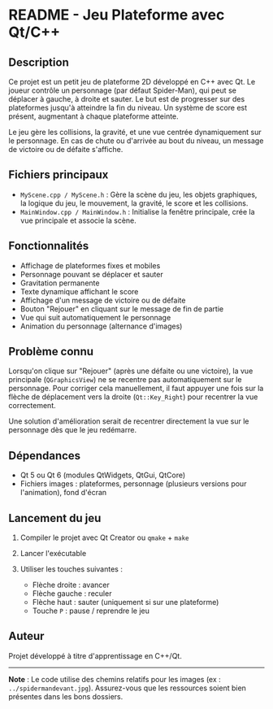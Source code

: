 # README - Jeu Plateforme avec Qt/C++

## Description

Ce projet est un petit jeu de plateforme 2D développé en C++ avec Qt. Le joueur contrôle un personnage (par défaut Spider-Man), qui peut se déplacer à gauche, à droite et sauter. Le but est de progresser sur des plateformes jusqu'à atteindre la fin du niveau. Un système de score est présent, augmentant à chaque plateforme atteinte.

Le jeu gère les collisions, la gravité, et une vue centrée dynamiquement sur le personnage. En cas de chute ou d'arrivée au bout du niveau, un message de victoire ou de défaite s'affiche.

## Fichiers principaux

* `MyScene.cpp / MyScene.h` : Gère la scène du jeu, les objets graphiques, la logique du jeu, le mouvement, la gravité, le score et les collisions.
* `MainWindow.cpp / MainWindow.h` : Initialise la fenêtre principale, crée la vue principale et associe la scène.

## Fonctionnalités

* Affichage de plateformes fixes et mobiles
* Personnage pouvant se déplacer et sauter
* Gravitation permanente
* Texte dynamique affichant le score
* Affichage d'un message de victoire ou de défaite
* Bouton "Rejouer" en cliquant sur le message de fin de partie
* Vue qui suit automatiquement le personnage
* Animation du personnage (alternance d'images)

## Problème connu

Lorsqu'on clique sur "Rejouer" (après une défaite ou une victoire), la vue principale (`QGraphicsView`) ne se recentre pas automatiquement sur le personnage. Pour corriger cela manuellement, il faut appuyer une fois sur la flèche de déplacement vers la droite (`Qt::Key_Right`) pour recentrer la vue correctement.

Une solution d'amélioration serait de recentrer directement la vue sur le personnage dès que le jeu redémarre.

## Dépendances

* Qt 5 ou Qt 6 (modules QtWidgets, QtGui, QtCore)
* Fichiers images : plateformes, personnage (plusieurs versions pour l'animation), fond d'écran

## Lancement du jeu

1. Compiler le projet avec Qt Creator ou `qmake` + `make`
2. Lancer l'exécutable
3. Utiliser les touches suivantes :

   * Flèche droite : avancer
   * Flèche gauche : reculer
   * Flèche haut : sauter (uniquement si sur une plateforme)
   * Touche `P` : pause / reprendre le jeu

## Auteur

Projet développé à titre d'apprentissage en C++/Qt.

---

**Note** : Le code utilise des chemins relatifs pour les images (ex : `../spidermandevant.jpg`). Assurez-vous que les ressources soient bien présentes dans les bons dossiers.
